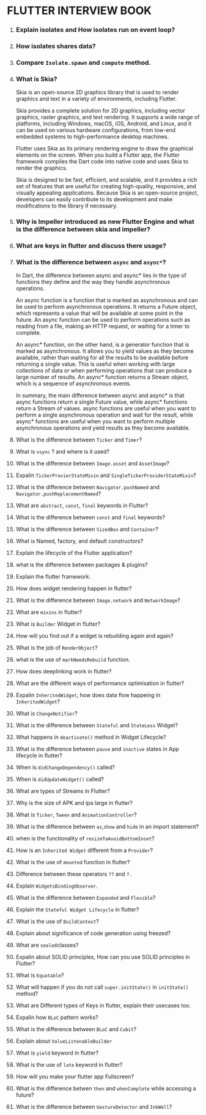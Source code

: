 # FLUTTER INTERVIEW BOOK

1. ### Explain isolates and How isolates run on event loop?
2. ### How isolates shares data?
3. ### Compare `Isolate.spawn` and `compute`  method.
4. ### What is Skia? 
    
    Skia is an open-source 2D graphics library that is used to render graphics and text in a variety of environments, including Flutter.

    Skia provides a complete solution for 2D graphics, including vector graphics, raster graphics, and text rendering. It supports a wide range of             platforms, including Windows, macOS, iOS, Android, and Linux, and it can be used on various hardware configurations, from low-end embedded systems to       high-performance desktop machines.

   Flutter uses Skia as its primary rendering engine to draw the graphical elements on the screen. When you build a Flutter app, the Flutter framework        compiles the Dart code into native code and uses Skia to render the graphics.

   Skia is designed to be fast, efficient, and scalable, and it provides a rich set of features that are useful for creating high-quality, responsive, and    visually appealing applications. Because Skia is an open-source project, developers can easily contribute to its development and make modifications to      the library if necessary.

5. ### Why is Impeller introduced as new Flutter Engine and what is the difference between skia and impeller?
6. ### What are keys in flutter and discuss there usage?
7. ### What is the difference between `async` and `async*`?
   
   In Dart, the difference between async and async* lies in the type of functions they define and the way they handle asynchronous operations.

   An async function is a function that is marked as asynchronous and can be used to perform asynchronous operations. It returns a Future object, which       represents a value that will be available at some point in the future. An async function can be used to perform operations such as reading from a file,     making an HTTP request, or waiting for a timer to complete.

    An async* function, on the other hand, is a generator function that is marked as asynchronous. It allows you to yield values as they become available,      rather than waiting for all the results to be available before returning a single value. This is useful when working with large collections of data or      when performing operations that can produce a large number of results. An async* function returns a Stream object, which is a sequence of asynchronous      events.

   In summary, the main difference between async and async* is that async functions return a single Future value, while async* functions return a Stream of    values. async functions are useful when you want to perform a single asynchronous operation and wait for the result, while async* functions are useful      when you want to perform multiple asynchronous operations and yield results as they become available.

8. What is the difference between `Ticker` and `Timer`?
9. What is `vsync` ? and where is it used?
10. What is the difference between `Image.asset` and `AssetImage`?
11. Expalin `TickerProvierStateMixin` and `SingleTickerProviderStateMixin`?
12. What is the difference between `Navigator.pushNamed` and `Navigator.pushReplacementNamed`?
13. What are `abstract`, `const`, `final` keywords in Flutter?
14. What is the difference between `const` and `final` keywords?
15. What is the difference between `SizedBox` and `Container`?
16. What is Named, factory, and default constructors?
17. Explain the lifecycle of the Flutter application?
18. what is the difference between packages & plugins?
19. Explain the flutter framework.
20. How does widget rendering happen in flutter?
21. What is the difference between `Image.network` and `NetworkImage`?
22. What are `mixins` in flutter?
23. What is `Builder` Widget in flutter?
24. How will you find out if a widget is rebuilding again and again?
25. What is the job of `RenderObject`?
26. what is the use of `markNeedsRebuild` function.
27. How does deeplinking work in flutter?
28. What are the different ways of performance optimisation in flutter?
29. Expalin `InheritedWidget`, how does data flow happeing in `InheritedWidget`?
30. What is `ChangeNotifier`?
31. What is the difference between `Stateful` and `StateLess` Widget?
32. What happens in `deactivate()` method in Widget Lifecycle?
33. What is the difference between `pause` and `inactive` states in App lifecycle in flutter?
34. When is `didChangeDependency()` called?
35. When is `didUpdateWidget()` called?
36. What are types of Streams in Flutter?
37. Why is the size of APK and ipa large in flutter?
38. What is `Ticker`, `Tween` and `AnimationController`?
39. What is the difference between `as`,`show` and `hide` in an import statement?
40. when is the functionality of `resizeToAvoidBottomInset`?
41. How is an `Inherited Widget` different from a `Provider`?
42. What is the use of `mounted` function in flutter?
43. Difference between these operators `??` and `?.`
44. Explain `WidgetsBindingObserver`.
45. What is the difference between `Expanded` and `Flexible`?
46. Explain the `Stateful Widget Lifecycle` in flutter?
47. What is the use of `BuildContext`? 
48. Explain about significance of code generation using freezed?
49. What are `sealed`classes?
50. Expalin about SOLID principles, How can you use SOLID principles in Flutter?
51. What is `Equatable`?
52. What will happen if you do not call `super.initState()` in `initState()` method?
53. What are Different types of Keys in flutter, explain their usecases too.
54. Expalin how `BLoC` pattern works?
55. What is the difference between `BLoC` and `Cubit`?
56. Explain about `ValueListenableBuilder` 
57. What is `yield` keyword in flutter?
58. What is the use of `late` keyword in flutter?
59. How will you make your flutter app Fullscreen?
60. What is the difference betwen `then` and `whenComplete` while accessing a future?
61. What is the difference between `GestureDetector` and `InkWell`?


